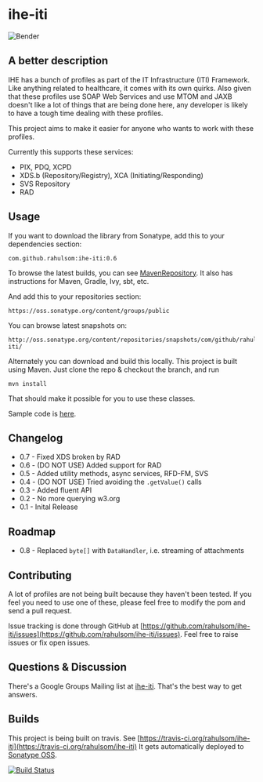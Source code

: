 ihe-iti
=======

![Bender](http://i.imgur.com/M6TjMim.jpg)

A better description
--------------------

IHE has a bunch of profiles as part of the IT Infrastructure (ITI) Framework.
Like anything related to healthcare, it comes with its own quirks. Also given
that these profiles use SOAP Web Services and use MTOM and JAXB doesn't like
a lot of things that are being done here, any developer is likely to have a
tough time dealing with these profiles.

This project aims to make it easier for anyone who wants to work with these
profiles.

Currently this supports these services:

* PIX, PDQ, XCPD
* XDS.b (Repository/Registry), XCA (Initiating/Responding)
* SVS Repository
* RAD



Usage
-----

If you want to download the library from Sonatype, add this to your dependencies
section:

    com.github.rahulsom:ihe-iti:0.6

To browse the latest builds, you can see [MavenRepository](http://mvnrepository.com/artifact/com.github.rahulsom/ihe-iti). It also has instructions for Maven, Gradle, Ivy, sbt, etc.

And add this to your repositories section:

    https://oss.sonatype.org/content/groups/public
    
You can browse latest snapshots on:

    http://oss.sonatype.org/content/repositories/snapshots/com/github/rahulsom/ihe-iti/
    
Alternately you can download and build this locally. This project is built using
Maven. Just clone the repo & checkout the branch, and run

    mvn install

That should make it possible for you to use these classes.

Sample code is [here](http://rahulsom.github.io/ihe-iti/).

Changelog
---------
* 0.7 - Fixed XDS broken by RAD
* 0.6 - (DO NOT USE) Added support for RAD
* 0.5 - Added utility methods, async services, RFD-FM, SVS
* 0.4 - (DO NOT USE) Tried avoiding the `.getValue()` calls
* 0.3 - Added fluent API
* 0.2 - No more querying w3.org
* 0.1 - Inital Release

Roadmap
-------
* 0.8 - Replaced `byte[]` with `DataHandler`, i.e. streaming of attachments

Contributing
------------

A lot of profiles are not being built because they haven't been tested. If you
feel you need to use one of these, please feel free to modify the pom and send
a pull request.

Issue tracking is done through GitHub at [https://github.com/rahulsom/ihe-iti/issues](https://github.com/rahulsom/ihe-iti/issues). Feel free to raise issues or fix open issues.

Questions & Discussion
----------------------

There's a Google Groups Mailing list at [ihe-iti](https://groups.google.com/d/forum/ihe-iti). That's the best way to get answers.

Builds
------

This project is being built on travis. See
[https://travis-ci.org/rahulsom/ihe-iti](https://travis-ci.org/rahulsom/ihe-iti)
It gets automatically deployed to [Sonatype OSS](https://oss.sonatype.org/).

[![Build Status](https://travis-ci.org/rahulsom/ihe-iti.png)](https://travis-ci.org/rahulsom/ihe-iti)
